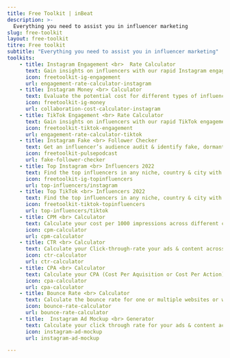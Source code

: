 ```yaml
---
title: Free Toolkit | inBeat
description: >-
  Everything you need to assist you in influencer marketing
slug: free-toolkit
layout: free-toolkit
titre: Free toolkit
subtitle: "Everything you need to assist you in influencer marketing"
toolkits:
    - title: Instagram Engagement <br>  Rate Calculator
      text: Gain insights on influencers with our rapid Instagram engagement checker.
      icon: freetoolkit-ig-engagement
      url: engagement-rate-calculator-instagram
    - title: Instagram Money <br> Calculator
      text: Evaluate the potential cost for different types of influencer collaborations.
      icon: freetoolkit-ig-money
      url: collaboration-cost-calculator-instagram
    - title: TikTok Engagement <br> Rate Calculator
      text: Gain insights on influencers with our rapid TikTok engagement checker.
      icon: freetoolkit-tiktok-engagement
      url: engagement-rate-calculator-tiktok
    - title: Instagram Fake <br> Follower Checker
      text: Get an influencer’s audience audit & identify fake, dormant or suspect followers.
      icon: freetoolkit-pulsepodcast
      url: fake-follower-checker
    - title: Top Instagram <br> Influencers 2022
      text: Find the top influencers in any niche, country & city with our Top Lists.
      icon: freetoolkit-ig-topinfluencers
      url: top-influencers/instagram
    - title: Top TikTok <br> Influencers 2022
      text: Find the top influencers in any niche, country & city with our Top Lists.
      icon: freetoolkit-tiktok-topinfluencers
      url: top-influencers/tiktok
    - title: CPM <br> Calculator
      text: Calculate your cost per 1000 impressions across different channels or multiple campaigns.
      icon: cpm-calculator
      url: cpm-calculator
    - title: CTR <br> Calculator
      text: Calculate your Click-through-rate your ads & content across different channels.
      icon: ctr-calculator
      url: ctr-calculator
    - title: CPA <br> Calculator
      text: Calculate your CPA (Cost Per Aquisition or Cost Per Action) across different channels.
      icon: cpa-calculator
      url: cpa-calculator
    - title: Bounce Rate <br> Calculator
      text: Calculate the bounce rate for one or multiple websites or webpages.
      icon: bounce-rate-calculator
      url: bounce-rate-calculator
    - title:  Instagram Ad Mockup <br> Generator 
      text: Calculate your click through rate for your ads & content across different channels or multiple campaigns 
      icon: instagram-ad-mockup
      url: instagram-ad-mockup

---
```

